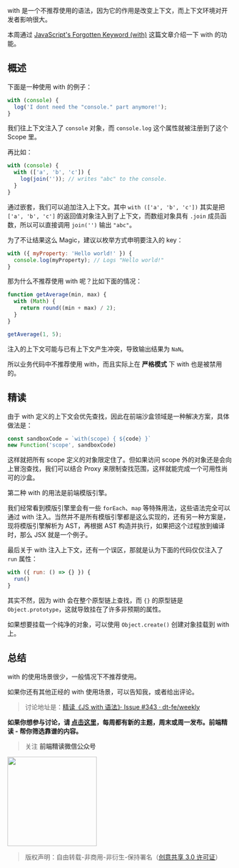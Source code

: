 with 是一个不推荐使用的语法，因为它的作用是改变上下文，而上下文环境对开发者影响很大。

本周通过 [JavaScript's Forgotten Keyword (with)](https://dev.to/mistval/javascript-s-forgotten-keyword-with-48id) 这篇文章介绍一下 with 的功能。

## 概述

下面是一种使用 with 的例子：

```javascript
with (console) {
  log('I dont need the "console." part anymore!');
}
```

我们往上下文注入了 `console` 对象，而 `console.log` 这个属性就被注册到了这个 Scope 里。

再比如：

```javascript
with (console) {
  with (['a', 'b', 'c']) {
    log(join('')); // writes "abc" to the console.
  }
}
```

通过嵌套，我们可以追加注入上下文。其中 `with (['a', 'b', 'c'])` 其实是把 `['a', 'b', 'c']` 的返回值对象注入到了上下文，而数组对象具有 `.join` 成员函数，所以可以直接调用 `join('')` 输出 `"abc"`。

为了不让结果这么 Magic，建议以枚举方式申明要注入的 key：

```javascript
with ({ myProperty: 'Hello world!' }) {
  console.log(myProperty); // Logs "Hello world!"
}
```

那为什么不推荐使用 with 呢？比如下面的情况：

```javascript
function getAverage(min, max) {
  with (Math) {
    return round((min + max) / 2);
  }
}

getAverage(1, 5);
```

注入的上下文可能与已有上下文产生冲突，导致输出结果为 `NaN`。

所以业务代码中不推荐使用 with，而且实际上在 **严格模式** 下 with 也是被禁用的。

## 精读

由于 with 定义的上下文会优先查找，因此在前端沙盒领域是一种解决方案，具体做法是：

```javascript
const sandboxCode = `with(scope) { ${code} }`
new Function('scope', sandboxCode)
```

这样就把所有 scope 定义的对象限定住了。但如果访问 scope 外的对象还是会向上冒泡查找，我们可以结合 Proxy 来限制查找范围，这样就能完成一个可用性尚可的沙盒。

第二种 with 的用法是前端模版引擎。

我们经常看到模版引擎里会有一些 `forEach`、`map` 等特殊用法，这些语法完全可以通过 with 注入。当然并不是所有模版引擎都是这么实现的，还有另一种方案是，现将模版引擎解析为 AST，再根据 AST 构造并执行，如果把这个过程放到编译时，那么 JSX 就是一个例子。

最后关于 with 注入上下文，还有一个误区，那就是认为下面的代码仅仅注入了 `run` 属性：

```javascript
with ({ run: () => {} }) {
  run()
}
```

其实不然，因为 with 会在整个原型链上查找，而 `{}` 的原型链是 `Object.prototype`，这就导致挂在了许多非预期的属性。

如果想要挂载一个纯净的对象，可以使用 `Object.create()` 创建对象挂载到 with 上。

## 总结

with 的使用场景很少，一般情况下不推荐使用。

如果你还有其他正经的 with 使用场景，可以告知我，或者给出评论。

> 讨论地址是：[精读《JS with 语法》· Issue #343 · dt-fe/weekly](https://github.com/dt-fe/weekly/issues/343)

**如果你想参与讨论，请 [点击这里](https://github.com/dt-fe/weekly)，每周都有新的主题，周末或周一发布。前端精读 - 帮你筛选靠谱的内容。**

> 关注 **前端精读微信公众号**

<img width=200 src="https://img.alicdn.com/tfs/TB165W0MCzqK1RjSZFLXXcn2XXa-258-258.jpg">

> 版权声明：自由转载-非商用-非衍生-保持署名（[创意共享 3.0 许可证](https://creativecommons.org/licenses/by-nc-nd/3.0/deed.zh)）
